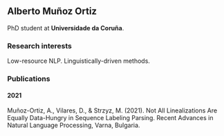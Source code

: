 ## Alberto Muñoz Ortiz

PhD student at **Universidade da Coruña**.

### Research interests
Low-resource NLP. Linguistically-driven methods.

### Publications
#### 2021
Muñoz-Ortiz, A., Vilares, D., & Strzyz, M. (2021). Not All Linealizations Are Equally Data-Hungry in Sequence Labeling Parsing. Recent Advances in Natural Language Processing, Varna, Bulgaria.

